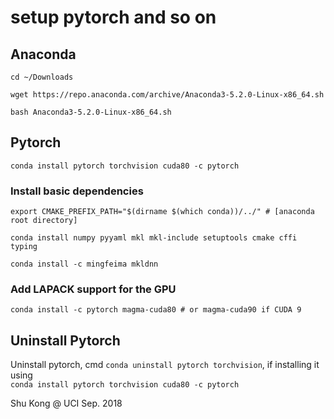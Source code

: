 # setup pytorch and so on


## Anaconda

```cd ~/Downloads```

```wget https://repo.anaconda.com/archive/Anaconda3-5.2.0-Linux-x86_64.sh```

```bash Anaconda3-5.2.0-Linux-x86_64.sh```


## Pytorch

```conda install pytorch torchvision cuda80 -c pytorch```

### Install basic dependencies

```export CMAKE_PREFIX_PATH="$(dirname $(which conda))/../" # [anaconda root directory]```

```conda install numpy pyyaml mkl mkl-include setuptools cmake cffi typing```

```conda install -c mingfeima mkldnn```


### Add LAPACK support for the GPU

```conda install -c pytorch magma-cuda80 # or magma-cuda90 if CUDA 9```


## Uninstall Pytorch

Uninstall pytorch, cmd ```conda uninstall pytorch torchvision```, if installing it using                
```conda install pytorch torchvision cuda80 -c pytorch```



Shu Kong @ UCI
Sep. 2018
